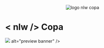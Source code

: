 <p align="center">
 <img src="https://user-images.githubusercontent.com/68359459/200708816-594c6579-cec1-4337-85b3-3ce5b0b2df54.svg" alt="logo nlw copa" />
</p>

<h1>< nlw /> Copa</h1>
 


<img src="https://user-images.githubusercontent.com/68359459/200708822-4c69fc78-e335-4d4c-94df-91cbedb98563.jpg"> alt="preview banner" />
